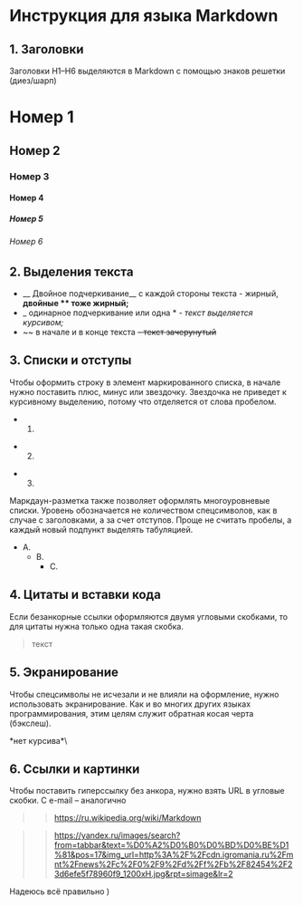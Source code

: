 # Инструкция для языка Markdown
## 1. Заголовки
Заголовки H1–H6 выделяются в Markdown с помощью знаков решетки (диез/шарп)
# Номер 1
## Номер 2
### Номер 3
#### Номер 4
##### Номер 5
###### Номер 6
## 2. Выделения текста
- __ Двойное подчеркивание__ с каждой стороны текста - жирный,
**двойные ** тоже жирный;**
- _ одинарное подчеркивание или одна *
*- текст выделяется курсивом;*
- ~~ в начале и в конце текста
~~- текст зачерунутый~~
## 3. Списки и отступы
Чтобы оформить строку в элемент маркированного списка, в начале нужно поставить плюс, минус или звездочку. Звездочка не приведет к курсивному выделению, потому что отделяется от слова пробелом.
+ 1.
- 2.
* 3.
Маркдаун-разметка также позволяет оформлять многоуровневые списки. Уровень обозначается не количеством спецсимволов, как в случае с заголовками, а за счет отступов. Проще не считать пробелы, а каждый новый подпункт выделять табуляцией.
+ A.
    * B.
        - C.
## 4. Цитаты и вставки кода
Если безанкорные ссылки оформляются двумя угловыми скобками, то для цитаты нужна только одна такая скобка.
>текст
## 5. Экранирование
Чтобы спецсимволы не исчезали и не влияли на оформление, нужно использовать экранирование. Как и во многих других языках программирования, этим целям служит обратная косая черта (бэкслеш).

\*нет курсива*\
## 6. Ссылки и картинки
Чтобы поставить гиперссылку без анкора, нужно взять URL в угловые скобки. С e-mail – аналогично
>>https://ru.wikipedia.org/wiki/Markdown

>>https://yandex.ru/images/search?from=tabbar&text=%D0%A2%D0%B0%D0%BD%D0%BE%D1%81&pos=17&img_url=http%3A%2F%2Fcdn.igromania.ru%2Fmnt%2Fnews%2Fc%2F0%2F9%2Fd%2Ff%2Fb%2F82454%2F23d6efe5f78960f9_1200xH.jpg&rpt=simage&lr=2

Надеюсь всё правильно )